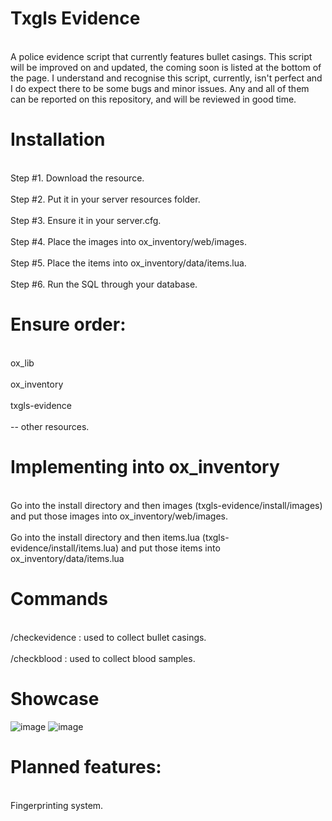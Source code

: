 # Txgls Evidence
<br>A police evidence script that currently features bullet casings. This script will be improved on and updated, the coming soon is listed at the bottom of the page. I understand and recognise this script, currently, isn't perfect and I do expect there to be some bugs and minor issues. Any and all of them can be reported on this repository, and will be reviewed in good time.</br>

# Installation
<br>Step #1. Download the resource.</br>
<br>Step #2. Put it in your server resources folder.</br>
<br>Step #3. Ensure it in your server.cfg.</br>
<br>Step #4. Place the images into ox_inventory/web/images.</br>
<br>Step #5. Place the items into ox_inventory/data/items.lua.</br>
<br>Step #6. Run the SQL through your database.</br>

# Ensure order:
<br>ox_lib</br>
<br>ox_inventory</br>
<br>txgls-evidence</br>
<br>-- other resources.</br>

# Implementing into ox_inventory
<br> Go into the install directory and then images (txgls-evidence/install/images) and put those images into ox_inventory/web/images.</br>
<br>Go into the install directory and then items.lua (txgls-evidence/install/items.lua) and put those items into ox_inventory/data/items.lua</br>

# Commands
<br> /checkevidence : used to collect bullet casings.</br>
<br> /checkblood : used to collect blood samples.</br>

# Showcase
![image](https://github.com/user-attachments/assets/92a702d9-08ca-4054-bdad-a61bb5d30d9c) ![image](https://github.com/user-attachments/assets/6aa27b01-efea-4149-a871-97c216bc4d20)

# Planned features:
<br>Fingerprinting system.</br>
